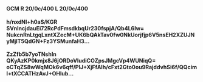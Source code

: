 #### GCM R 20/0c/400 L 20/0c/400
**h/nxdNI+h0aS/KGR**<br/>**SVnlncjdauEi72RcPdFmsdkbqUr230fspjA/Qb4L6lw=**<br/>**NukcnRnLtgqLxntXZecM+UK6bQAkTav0fw0NkUorjfjp6V5nsEH2XZUJNyMjlT5QdGN+Fz3YSMunfaH3...**<br/><br/>
**ZzZfb5b7yoTNshIn**<br/>**QKyAzKP0kmjx8J6jORDoVludiCOZpsJMgcVp4WUNiqQ=**<br/>**oCTqZS8wWqMOk6v6qff/PIJ+XjFfAIh/cFxt2Gto0ou9RajddvhSi6f/QQcimI+tXCCATHzAvJ+OHlub...**